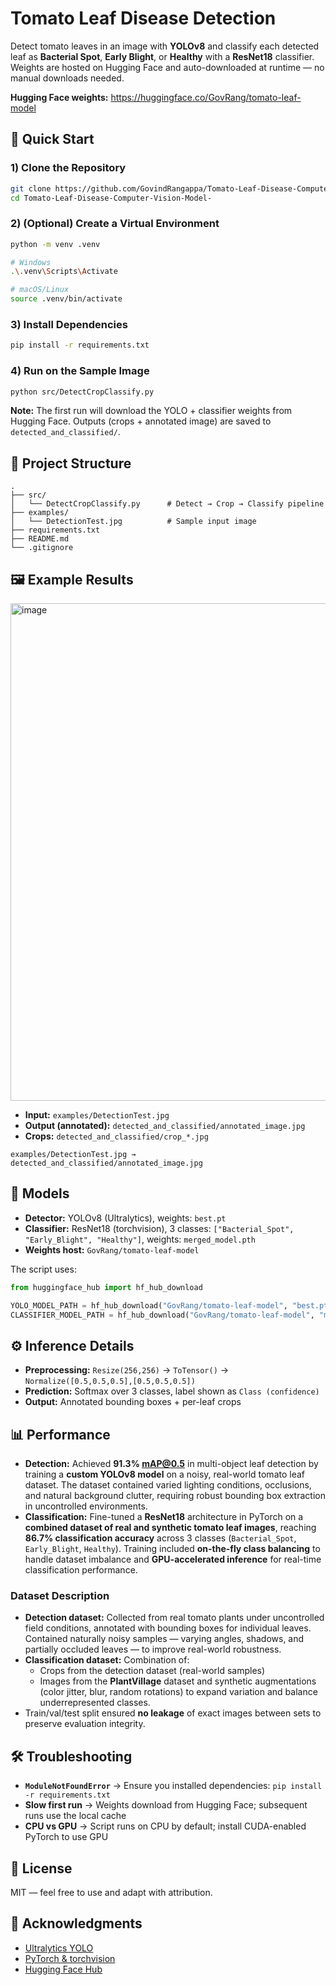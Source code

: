 # Tomato Leaf Disease Detection

Detect tomato leaves in an image with **YOLOv8** and classify each detected leaf as **Bacterial Spot**, **Early Blight**, or **Healthy** with a **ResNet18** classifier. Weights are hosted on Hugging Face and auto-downloaded at runtime — no manual downloads needed.

**Hugging Face weights:** https://huggingface.co/GovRang/tomato-leaf-model

## 🚀 Quick Start

### 1) Clone the Repository
```bash
git clone https://github.com/GovindRangappa/Tomato-Leaf-Disease-Computer-Vision-Model-.git
cd Tomato-Leaf-Disease-Computer-Vision-Model-
```

### 2) (Optional) Create a Virtual Environment
```bash
python -m venv .venv

# Windows
.\.venv\Scripts\Activate

# macOS/Linux
source .venv/bin/activate
```

### 3) Install Dependencies
```bash
pip install -r requirements.txt
```

### 4) Run on the Sample Image
```bash
python src/DetectCropClassify.py
```

**Note:** The first run will download the YOLO + classifier weights from Hugging Face. Outputs (crops + annotated image) are saved to `detected_and_classified/`.

## 🧱 Project Structure

```
.
├── src/
│   └── DetectCropClassify.py      # Detect → Crop → Classify pipeline
├── examples/
│   └── DetectionTest.jpg          # Sample input image
├── requirements.txt
├── README.md
└── .gitignore
```

## 🖼️ Example Results

<img width="1197" height="796" alt="image" src="https://github.com/user-attachments/assets/f8b16a13-1669-450f-9d05-068be8209ed9" />


* **Input:** `examples/DetectionTest.jpg`
* **Output (annotated):** `detected_and_classified/annotated_image.jpg`
* **Crops:** `detected_and_classified/crop_*.jpg`

```
examples/DetectionTest.jpg → detected_and_classified/annotated_image.jpg
```

## 🧠 Models

* **Detector:** YOLOv8 (Ultralytics), weights: `best.pt`
* **Classifier:** ResNet18 (torchvision), 3 classes: `["Bacterial_Spot", "Early_Blight", "Healthy"]`, weights: `merged_model.pth`
* **Weights host:** `GovRang/tomato-leaf-model`

The script uses:

```python
from huggingface_hub import hf_hub_download

YOLO_MODEL_PATH = hf_hub_download("GovRang/tomato-leaf-model", "best.pt")
CLASSIFIER_MODEL_PATH = hf_hub_download("GovRang/tomato-leaf-model", "merged_model.pth")
```

## ⚙️ Inference Details

* **Preprocessing:** `Resize(256,256)` → `ToTensor()` → `Normalize([0.5,0.5,0.5],[0.5,0.5,0.5])`
* **Prediction:** Softmax over 3 classes, label shown as `Class (confidence)`
* **Output:** Annotated bounding boxes + per-leaf crops

## 📊 Performance

* **Detection:** Achieved **91.3% mAP@0.5** in multi-object leaf detection by training a **custom YOLOv8 model** on a noisy, real-world tomato leaf dataset. The dataset contained varied lighting conditions, occlusions, and natural background clutter, requiring robust bounding box extraction in uncontrolled environments.
* **Classification:** Fine-tuned a **ResNet18** architecture in PyTorch on a **combined dataset of real and synthetic tomato leaf images**, reaching **86.7% classification accuracy** across 3 classes (`Bacterial_Spot`, `Early_Blight`, `Healthy`). Training included **on-the-fly class balancing** to handle dataset imbalance and **GPU-accelerated inference** for real-time classification performance.

### Dataset Description

* **Detection dataset:** Collected from real tomato plants under uncontrolled field conditions, annotated with bounding boxes for individual leaves. Contained naturally noisy samples — varying angles, shadows, and partially occluded leaves — to improve real-world robustness.
* **Classification dataset:** Combination of:
   * Crops from the detection dataset (real-world samples)
   * Images from the **PlantVillage** dataset and synthetic augmentations (color jitter, blur, random rotations) to expand variation and balance underrepresented classes.
* Train/val/test split ensured **no leakage** of exact images between sets to preserve evaluation integrity.

## 🛠️ Troubleshooting

* **`ModuleNotFoundError`** → Ensure you installed dependencies: `pip install -r requirements.txt`
* **Slow first run** → Weights download from Hugging Face; subsequent runs use the local cache
* **CPU vs GPU** → Script runs on CPU by default; install CUDA-enabled PyTorch to use GPU

## 📄 License

MIT — feel free to use and adapt with attribution.

## 🙌 Acknowledgments

* [Ultralytics YOLO](https://github.com/ultralytics/ultralytics)
* [PyTorch & torchvision](https://pytorch.org/)
* [Hugging Face Hub](https://huggingface.co/docs/huggingface_hub/)
